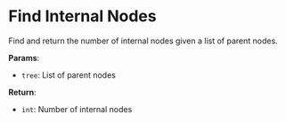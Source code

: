 # Find Internal Nodes
Find and return the number of internal nodes given a list of parent nodes.

**Params**:
* `tree`: List of parent nodes

**Return**:
* `int`: Number of internal nodes
